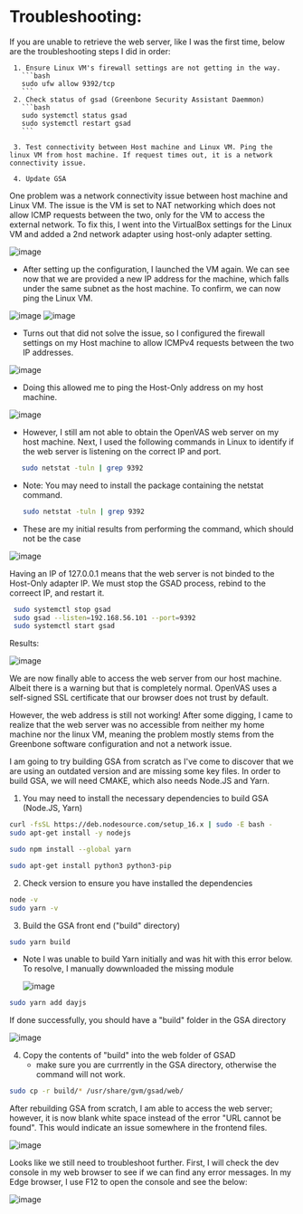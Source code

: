 # **Troubleshooting**: 

If you are unable to retrieve the web server, like I was the first time, below are the troubleshooting steps I did in order:
     
     1. Ensure Linux VM's firewall settings are not getting in the way.
       ```bash
       sudo ufw allow 9392/tcp
       ```
     2. Check status of gsad (Greenbone Security Assistant Daemmon)
       ```bash
       sudo systemctl status gsad
       sudo systemctl restart gsad
       ```

     3. Test connectivity between Host machine and Linux VM. Ping the linux VM from host machine. If request times out, it is a network connectivity issue.

     4. Update GSA
      
       
One problem was a network connectivity issue between host machine and Linux VM. The issue is the VM is set to NAT networking which does not allow ICMP requests between the two, only for the VM to access the external network.
To fix this, I went into the VirtualBox settings for the Linux VM and added a 2nd network adapter using host-only adapter setting.

![image](https://github.com/user-attachments/assets/621e1e68-296f-4187-b965-abfb7f67aaf2)

  - After setting up the configuration, I launched the VM again. We can see now that we are provided a new IP address for the machine, which falls under the same subnet as the host machine. To confirm, we can now ping the Linux VM.

  ![image](https://github.com/user-attachments/assets/54b0a09d-ea08-4726-9727-aef37bd16ac8)
  ![image](https://github.com/user-attachments/assets/f040c12f-e363-4bda-8b22-973f806360bf)


  - Turns out that did not solve the issue, so I configured the firewall settings on my Host machine to allow ICMPv4 requests between the two IP addresses.

  ![image](https://github.com/user-attachments/assets/6bce75d8-b060-4afa-9fe8-21633e7ee57c)

  - Doing this allowed me to ping the Host-Only address on my host machine.

  ![image](https://github.com/user-attachments/assets/5b78531a-6cad-44f6-aafa-c646e76c38b9)

  - However, I still am not able to obtain the OpenVAS web server on my host machine. Next, I used the following commands in Linux to identify if the web server is listening on the correct IP and port.
      
  ```bash
     sudo netstat -tuln | grep 9392
  ```

  - Note: You may need to install the package containing the netstat command.
  
     ```bash
     sudo netstat -tuln | grep 9392
     ```
      
  - These are my initial results from performing the command, which should not be the case

  ![image](https://github.com/user-attachments/assets/6b9c5d3d-2c99-46ae-91ed-f64ebdabc13a)

  Having an IP of 127.0.0.1 means that the web server is not binded to the Host-Only adapter IP. We must stop the GSAD process, rebind to the correect IP, and restart it. 

  ```bash
   sudo systemctl stop gsad
   sudo gsad --listen=192.168.56.101 --port=9392
   sudo systemctl start gsad
  ```

  Results:

  ![image](https://github.com/user-attachments/assets/f1e247a8-8ac5-4965-b7e6-be19f23936be)

  We are now finally able to access the web server from our host machine. Albeit there is a warning but that is completely normal. OpenVAS uses a self-signed SSL certificate that our browser does not trust by default. 

  However, the web address is still not working! After some digging, I came to realize that the web server was no accessible from neither my home machine nor the linux VM, meaning the problem mostly stems from the Greenbone software configuration and not a network issue.
  
  I am going to try building GSA from scratch as I've come to discover that we are using an outdated version and are missing some key files. In order to build GSA, we will need CMAKE, which also needs Node.JS and Yarn. 

1. You may need to install the necessary dependencies to build GSA (Node.JS, Yarn)

```bash
curl -fsSL https://deb.nodesource.com/setup_16.x | sudo -E bash -
sudo apt-get install -y nodejs

sudo npm install --global yarn

sudo apt-get install python3 python3-pip

```
2. Check version to ensure you have installed the dependencies
```bash
node -v
sudo yarn -v
```

3. Build the GSA front end ("build" directory)
```bash
sudo yarn build
```

* Note I was unable to build Yarn initially and was hit with this error below. To resolve, I manually dowwnloaded the missing module

  ![image](https://github.com/user-attachments/assets/5039248c-d3b8-4c47-969b-f6eaa1af4c8d)

```bash
sudo yarn add dayjs
```

If done successfully, you should have a "build" folder in the GSA directory

![image](https://github.com/user-attachments/assets/cb06c06b-8516-46b3-9c13-5516ffcd72ed)


4. Copy the contents of "build" into the web folder of GSAD
   - make sure you are currrently in the GSA directory, otherwise the command will not work.
```bash
sudo cp -r build/* /usr/share/gvm/gsad/web/
```


After rebuilding GSA from scratch, I am able to access the web server; however, it is now blank white space instead of the error "URL cannot be found". This would indicate an issue somewhere in the frontend files. 

![image](https://github.com/user-attachments/assets/f03a22da-349e-4eed-80f3-8b86fd503e6c)

Looks like we still need to troubleshoot further. First, I will check the dev console in my web browser to see if we can find any error messages. In my Edge browser, I use F12 to open the console and see the below:

![image](https://github.com/user-attachments/assets/b67624ad-3d3f-4866-83f4-dfa6b8b2ae80)













    
